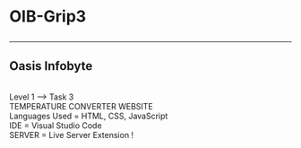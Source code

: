 # OIB-Grip3 <br> <hr>
<h2>Oasis Infobyte</h2> <br>
Level 1 --> Task 3 <br>
TEMPERATURE CONVERTER WEBSITE <br>
Languages Used = HTML, CSS, JavaScript <br> IDE = Visual Studio Code <br> SERVER = Live Server Extension !

